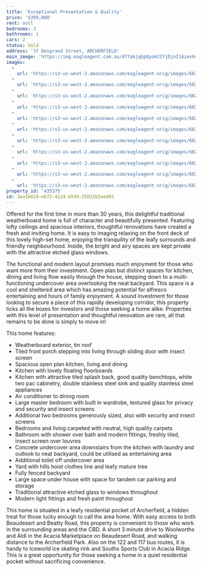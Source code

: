 ```yaml
---
title: 'Exceptional Presentation & Quality'
price: '$399,000'
rent: null
bedrooms: 3
bathrooms: 1
cars: 2
status: Sold
address: '37 Desgrand Street, ARCHERFIELD'
main_image: 'https://img.eagleagent.com.au/4TtakjqGpQyoHJIYjDjnI1AzevU=/1280x854/smart/https://s3-us-west-2.amazonaws.com/eagleagent-orig/images/6823831/123455698-image-M.jpg'
images:
  -
    url: 'https://s3-us-west-2.amazonaws.com/eagleagent-orig/images/6823841/123455698-image-J.jpg'
  -
    url: 'https://s3-us-west-2.amazonaws.com/eagleagent-orig/images/6823840/123455698-image-I.jpg'
  -
    url: 'https://s3-us-west-2.amazonaws.com/eagleagent-orig/images/6823839/123455698-image-H.jpg'
  -
    url: 'https://s3-us-west-2.amazonaws.com/eagleagent-orig/images/6823838/123455698-image-G.jpg'
  -
    url: 'https://s3-us-west-2.amazonaws.com/eagleagent-orig/images/6823837/123455698-image-F.jpg'
  -
    url: 'https://s3-us-west-2.amazonaws.com/eagleagent-orig/images/6823836/123455698-image-E.jpg'
  -
    url: 'https://s3-us-west-2.amazonaws.com/eagleagent-orig/images/6823835/123455698-image-D.jpg'
  -
    url: 'https://s3-us-west-2.amazonaws.com/eagleagent-orig/images/6823834/123455698-image-C.jpg'
  -
    url: 'https://s3-us-west-2.amazonaws.com/eagleagent-orig/images/6823833/123455698-image-B.jpg'
  -
    url: 'https://s3-us-west-2.amazonaws.com/eagleagent-orig/images/6823832/123455698-image-A.jpg'
  -
    url: 'https://s3-us-west-2.amazonaws.com/eagleagent-orig/images/6823831/123455698-image-M.jpg'
property_id: '435375'
id: 3aa1b619-eb72-4124-b549-25021b5aed92
---
```

Offered for the first time in more than 30 years, this delightful traditional weatherboard home is full of character and beautifully presented. Featuring lofty ceilings and spacious interiors, thoughtful renovations have created a fresh and inviting home. It is easy to imaging relaxing on the front deck of this lovely high-set home, enjoying the tranquility of the leafy surrounds and friendly neighbourhood. Inside, the bright and airy spaces are kept private with the attractive etched glass windows.

The functional and modern layout promises much enjoyment for those who want more from their investment. Open plan but distinct spaces for kitchen, dining and living flow easily through the house, stepping down to a multi-functioning undercover area overlooking the neat backyard. This space is a cool and sheltered area which has amazing potential for alfresco entertaining and hours of family enjoyment. A sound investment for those looking to secure a piece of this rapidly developing corridor, this property ticks all the boxes for investors and those seeking a home alike. Properties with this level of presentation and thoughtful renovation are rare, all that remains to be done is simply to move in!

This home features:

*  Weatherboard exterior, tin roof
*  Tiled front porch stepping into living through sliding door with insect screen
*  Spacious open plan kitchen, living and dining
*  Kitchen with lovely floating floorboards
*  Kitchen with attractive tiled splash back, good quality benchtops, white two pac cabinetry, double stainless steel sink and quality stainless steel appliances
*  Air conditioner to dining room
*  Large master bedroom with built in wardrobe, textured glass for privacy and security and insect screens
*  Additional two bedrooms generously sized, also with security and insect screens
*  Bedrooms and living carpeted with neutral, high quality carpets
*  Bathroom with shower over bath and modern fittings, freshly tiled, insect screen over louvres
*  Concrete undercover area downstairs from the kitchen with laundry and outlook to neat backyard, could be utilised as entertaining area
*  Additional toilet off undercover area
*  Yard with hills hoist clothes line and leafy mature tree
*  Fully fenced backyard
*  Large space under house with space for tandem car parking and storage
*  Traditional attractive etched glass to windows throughout
*  Modern light fittings and fresh paint throughout

This home is situated in a leafy residential pocket of Archerfield, a hidden treat for those lucky enough to call the area home. With easy access to both Beaudesert and Beatty Road, this property is convenient to those who work in the surrounding areas and the CBD. A short 3 minute drive to Woolworths and Aldi in the Acacia Marketplace on Beaudesert Road, and walking distance to the Archerfield Park. Also on the 122 and 117 bus routes, it is handy to Iceworld ice skating rink and Souths Sports Club in Acacia Ridge. This is a great opportunity for those seeking a home in a quiet residential pocket without sacrificing convenience.